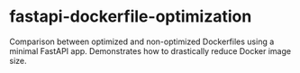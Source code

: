 # fastapi-dockerfile-optimization
Comparison between optimized and non-optimized Dockerfiles using a minimal FastAPI app. Demonstrates how to drastically reduce Docker image size.
